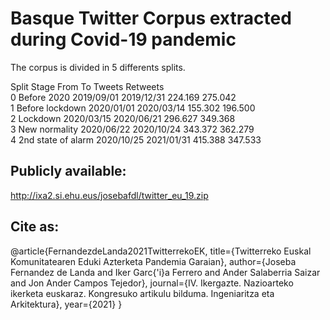 
# Basque Twitter Corpus extracted during Covid-19 pandemic

The corpus is divided in 5 differents splits.

Split	  Stage 			        From         To           Tweets    Retweets \
0 	    Before 2020 		    2019/09/01   2019/12/31   224.169   275.042 \
1 	    Before lockdown	  	2020/01/01   2020/03/14   155.302   196.500 \
2 	    Lockdown 		        2020/03/15   2020/06/21   296.627   349.368 \
3 	    New normality		    2020/06/22   2020/10/24   343.372   362.279 \
4 	    2nd state of alarm  2020/10/25   2021/01/31   415.388   347.533 


## Publicly available:
http://ixa2.si.ehu.eus/josebafdl/twitter_eu_19.zip

## Cite as:
@article{FernandezdeLanda2021TwitterrekoEK,
  title={Twitterreko Euskal Komunitatearen Eduki Azterketa Pandemia Garaian},
  author={Joseba Fernandez de Landa and Iker Garc{\'i}a Ferrero and Ander Salaberria Saizar and Jon Ander Campos Tejedor},
  journal={IV. Ikergazte. Nazioarteko ikerketa euskaraz. Kongresuko artikulu bilduma. Ingeniaritza eta Arkitektura},
  year={2021}
}
